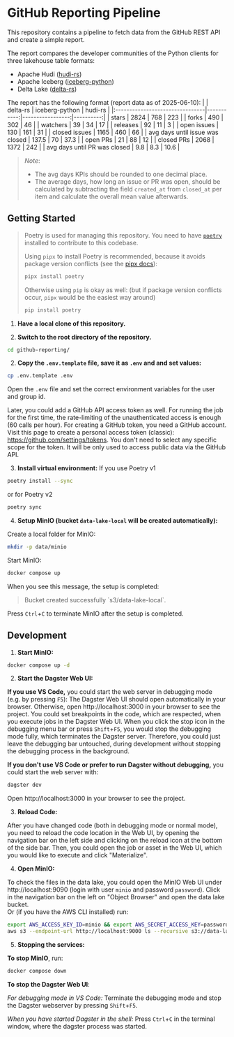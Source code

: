 # GitHub Reporting Pipeline

This repository contains a pipeline to fetch data from the GitHub REST API and create a simple report.

The report compares the developer communities of the Python clients for three lakehouse table formats:
* Apache Hudi ([hudi-rs](https://github.com/apache/hudi-rs))
* Apache Iceberg ([iceberg-python](https://github.com/apache/iceberg-python))
* Delta Lake ([delta-rs](https://github.com/delta-io/delta-rs))

The report has the following format (report data as of 2025-06-10):
|                                 |   delta-rs |   iceberg-python |   hudi-rs |
|:--------------------------------|-----------:|-----------------:|----------:|
| stars                           |     2824   |            768   |     223   |
| forks                           |      490   |            302   |      46   |
| watchers                        |       39   |             34   |      17   |
| releases                        |       92   |             11   |       3   |
| open issues                     |      130   |            161   |      31   |
| closed issues                   |     1165   |            460   |      66   |
| avg days until issue was closed |      137.5 |             70   |      37.3 |
| open PRs                        |       21   |             88   |      12   |
| closed PRs                      |     2068   |           1372   |     242   |
| avg days until PR was closed    |        9.8 |              8.3 |      10.6 |
> *Note*:  
> * The avg days KPIs should be rounded to one decimal place. 
> * The average days, how long an issue or PR was open, should be calculated by subtracting the field `created_at` from `closed_at` per item and calculate the overall mean value afterwards.


## Getting Started

> Poetry is used for managing this repository. You need to have [`poetry`](https://pypi.org/project/poetry/) installed to contribute to this codebase.
>
> Using `pipx` to install Poetry is recommended, because it avoids package version conflicts (see the [pipx docs](https://pipx.pypa.io/stable/)):
> ```bash
> pipx install poetry
> ```
> Otherwise using `pip` is okay as well: (but if package version conflicts occur, `pipx` would be the easiest way around)
> ```bash
> pip install poetry
> ```

1. **Have a local clone of this repository.**

2. **Switch to the root directory of the repository.**
```bash
cd github-reporting/
```

2. **Copy the `.env.template` file, save it as `.env` and and set values:**
```bash
cp .env.template .env
```
Open the `.env` file and set the correct environment variables for the user and group id.

Later, you could add a GitHub API access token as well. For running the job for the first time,
the rate-limiting of the unauthenticated access is enough (60 calls per hour).
For creating a GitHub token, you need a GitHub account.
Visit this page to create a personal access token (classic): https://github.com/settings/tokens.
You don't need to select any specific scope for the token. It will be only used to access public data via the GitHub API.

3. **Install virtual environment:**
If you use Poetry v1
```bash
poetry install --sync
```
or for Poetry v2
```bash
poetry sync
```

4. **Setup MinIO (bucket `data-lake-local` will be created automatically):**

Create a local folder for MinIO:
```bash
mkdir -p data/minio
```
Start MinIO:
```bash
docker compose up
```
When you see this message, the setup is completed:

> Bucket created successfully \`s3/data-lake-local\`.

Press `Ctrl`+`C` to terminate MinIO after the setup is completed.


## Development

1. **Start MinIO:**
```bash
docker compose up -d
```

2. **Start the Dagster Web UI:**

**If you use VS Code,** you could start the web server in debugging mode (e.g. by pressing `F5`):
The Dagster Web UI should open automatically in your browser. Otherwise, open http://localhost:3000 in your browser to see the project.
You could set breakpoints in the code, which are respected, when you execute jobs in the Dagster Web UI.
When you click the stop icon in the debugging menu bar or press `Shift`+`F5`, you would stop the debugging mode fully, which terminates the Dagster server.
Therefore, you could just leave the debugging bar untouched, during development without stopping the debugging process in the background.

**If you don't use VS Code or prefer to run Dagster without debugging,** you could start the web server with:
```bash
dagster dev
```
Open http://localhost:3000 in your browser to see the project.

3. **Reload Code:**

After you have changed code (both in debugging mode or normal mode), you need to reload the code location in the Web UI, by opening the navigation bar on the left side and clicking on the reload icon at the bottom of the side bar.
Then, you could open the job or asset in the Web UI, which you would like to execute and click "Materialize".

4. **Open MinIO:**

To check the files in the data lake, you could open the MinIO Web UI under http://localhost:9090 (login with user `minio` and password `password`).
Click in the navigation bar on the left on "Object Browser" and open the data lake bucket.  
Or (if you have the AWS CLI installed) run:
```bash
export AWS_ACCESS_KEY_ID=minio && export AWS_SECRET_ACCESS_KEY=password
aws s3 --endpoint-url http://localhost:9000 ls --recursive s3://data-lake-local
```

5. **Stopping the services:**

**To stop MinIO**, run:
```bash
docker compose down
```

**To stop the Dagster Web UI**:

*For debugging mode in VS Code:* 
Terminate the debugging mode and stop the Dagster webserver by pressing `Shift`+`F5`.

*When you have started Dagster in the shell:* 
Press `Ctrl`+`C` in the terminal window, where the dagster process was started.
